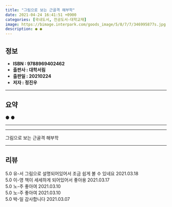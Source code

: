 ```yaml
---
title: "그림으로 보는 근골격 해부학"
date: 2021-04-24 16:41:51 +0900
categories: [국내도서, 전공도서-대학교재]
image: https://bimage.interpark.com/goods_image/5/8/7/7/346995877s.jpg
description: ● ●
---
```


## **정보**

- **ISBN : 9788969402462**
- **출판사 : 대학서림**
- **출판일 : 20210224**
- **저자 : 정진우**

------



## **요약**

●  ●  

------



------


그림으로 보는 근골격 해부학 

------


## **리뷰** 

5.0 유-서 그림으로 설명되어있어서 조금 쉽게 볼 수 있네요 2021.03.18 <br/>5.0 이-영 책이 세세하게 되어있어서 좋아용 2021.03.17 <br/>5.0 노-주 좋아여 2021.03.10 <br/>5.0 노-주 좋아여 2021.03.10 <br/>5.0 박-일 감사합니다 2021.03.07 <br/>